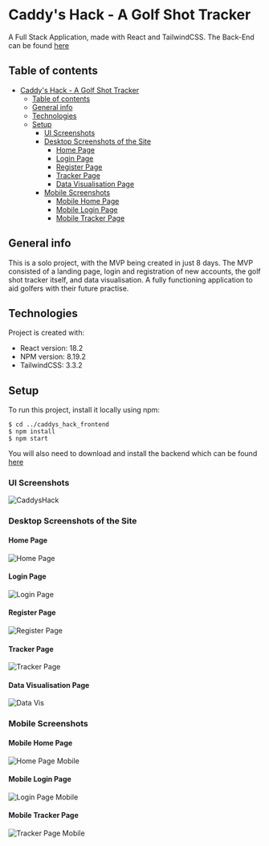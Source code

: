 # Caddy's Hack - A Golf Shot Tracker

A Full Stack Application, made with React and TailwindCSS. The Back-End can be found [here](https://github.com/WestyCodes/caddys_hack_backEnd)

## Table of contents

-   [Caddy's Hack - A Golf Shot Tracker](#caddys-hack---a-golf-shot-tracker)
    -   [Table of contents](#table-of-contents)
    -   [General info](#general-info)
    -   [Technologies](#technologies)
    -   [Setup](#setup)
        -   [UI Screenshots](#ui-screenshots)
        -   [Desktop Screenshots of the Site](#desktop-screenshots-of-the-site)
            -   [Home Page](#home-page)
            -   [Login Page](#login-page)
            -   [Register Page](#register-page)
            -   [Tracker Page](#tracker-page)
            -   [Data Visualisation Page](#data-visualisation-page)
        -   [Mobile Screenshots](#mobile-screenshots)
            -   [Mobile Home Page](#mobile-home-page)
            -   [Mobile Login Page](#mobile-login-page)
            -   [Mobile Tracker Page](#mobile-tracker-page)

## General info

This is a solo project, with the MVP being created in just 8 days. The MVP consisted of a landing page, login and registration of new accounts, the golf shot tracker itself, and data visualisation. A fully functioning application to aid golfers with their future practise.

## Technologies

Project is created with:

-   React version: 18.2
-   NPM version: 8.19.2
-   TailwindCSS: 3.3.2

## Setup

To run this project, install it locally using npm:

```
$ cd ../caddys_hack_frontend
$ npm install
$ npm start
```

You will also need to download and install the backend which can be found [here](https://github.com/WestyCodes/caddys_hack_backEnd)

### UI Screenshots

![CaddysHack](./public/assets/Caddys_hack_UI.png)

### Desktop Screenshots of the Site

#### Home Page

![Home Page](./public/assets/homePage.png)

#### Login Page

![Login Page](./public/assets/loginPage.png)

#### Register Page

![Register Page](./public/assets/registerPage.png)

#### Tracker Page

![Tracker Page](./public/assets/trackerPage.png)

#### Data Visualisation Page

![Data Vis](./public/assets/dataVisPage.png)

### Mobile Screenshots

#### Mobile Home Page

![Home Page Mobile](./public/assets/homePageMobiles.png)

#### Mobile Login Page

![Login Page Mobile](./public/assets/loginPageMobile.png)

#### Mobile Tracker Page

![Tracker Page Mobile](./public/assets/trackerPageMobile.png)
